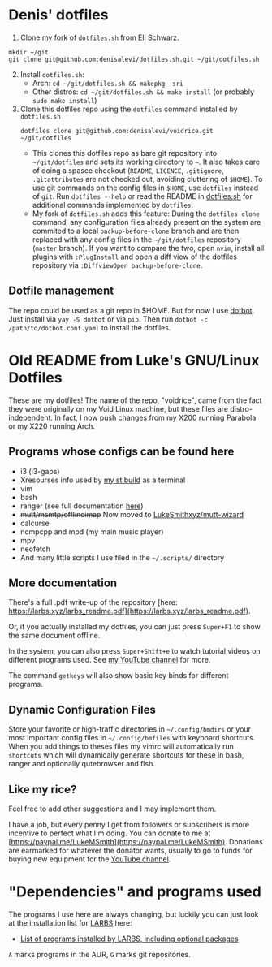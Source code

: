 # Denis' dotfiles

1. Clone [my fork](https://github.com/denisalevi/dotfiles.sh) of `dotfiles.sh` from Eli Schwarz.
  ```
  mkdir ~/git
  git clone git@github.com:denisalevi/dotfiles.sh.git ~/git/dotfiles.sh
  ```
2. Install `dotfiles.sh`:
   - Arch: `cd ~/git/dotfiles.sh && makepkg -sri`
   - Other distros: `cd ~/git/dotfiles.sh && make install` (or probably `sudo make install`)
3. Clone this dotfiles repo using the `dotfiles` command installed by `dotfiles.sh`
   ```
   dotfiles clone git@github.com:denisalevi/voidrice.git ~/git/dotfiles
   ```
   - This clones this dotfiles repo as bare git repository into `~/git/dotfiles` and sets its working directory to `~`. It also takes care of doing a spasce checkout (`README`, `LICENCE`, `.gitignore`, `.gitattributes` are not checked out, avoiding cluttering of `$HOME`). To use git commands on the config files in `$HOME`, use `dotfiles` instead of `git`. Run `dotfiles --help` or read the README in [dotfiles.sh](https://github.com/denisalevi/dotfiles.sh) for additional commands implemented by `dotfiles`.
   - My fork of `dotfiles.sh` adds this feature: During the `dotfiles clone` command, any configuration files already present on the system are commited to a local `backup-before-clone` branch and are then replaced with any config files in the `~/git/dotfiles` repository (`master` branch). If you want to compare the two, open `nvim`, install all plugins with `:PlugInstall` and open a diff view of the dotfiles repository via `:DiffviewOpen backup-before-clone`.

## Dotfile management
The repo could be used as a git repo in $HOME. But for now I use
[dotbot](https://github.com/anishathalye/dotbot?tab=readme-ov-file#getting-started).
Just install via `yay -S dotbot` or via `pip`. Then run `dotbot -c
/path/to/dotbot.conf.yaml` to install the dotfiles.

# Old README from Luke's GNU/Linux Dotfiles

These are my dotfiles! The name of the repo, "voidrice", came from the fact they were originally on my Void Linux machine, but these files are distro-independent. In fact, I now push changes from my X200 running Parabola or my X220 running Arch.

## Programs whose configs can be found here

+ i3 (i3-gaps)
+ Xresourses info used by [my st build](https://github.com/lukesmithxyz/st) as a terminal
+ vim
+ bash
+ ranger (see full documentation [here](.config/ranger/luke_ranger_readme.md))
+ ~~mutt/msmtp/offlineimap~~ Now moved to [LukeSmithxyz/mutt-wizard](https://github.com/LukeSmithxyz/mutt-wizard)
+ calcurse
+ ncmpcpp and mpd (my main music player)
+ mpv
+ neofetch
+ And many little scripts I use filed in the `~/.scripts/` directory

## More documentation

There's a full .pdf write-up of the repository [here: https://larbs.xyz/larbs_readme.pdf](https://larbs.xyz/larbs_readme.pdf).

Or, if you actually installed my dotfiles, you can just press `Super+F1` to
show the same document offline.

In the system, you can also press `Super+Shift+e` to watch tutorial videos on
different programs used. See [my YouTube channel](https://youtube.com/c/LukeSmithxyz) for more.

The command `getkeys` will also show basic key binds for different programs.

## Dynamic Configuration Files

Store your favorite or high-traffic directories in `~/.config/bmdirs` or your most
important config files in `~/.config/bmfiles` with keyboard shortcuts. When you add
things to theses files my vimrc will automatically run `shortcuts` which will
dynamically generate shortcuts for these in bash, ranger and optionally
qutebrowser and fish.

## Like my rice?

Feel free to add other suggestions and I may implement them.

I have a job, but every penny I get from followers or subscribers is more incentive to perfect what I'm doing.
You can donate to me at [https://paypal.me/LukeMSmith](https://paypal.me/LukeMSmith).
Donations are earmarked for whatever the donator wants, usually to go to funds for buying new equipment for the [YouTube channel](https://youtube.com/c/LukeSmithxyz).

# "Dependencies" and programs used

The programs I use here are always changing, but luckily you can just look at the installation list for [LARBS](http://larbs.xyz) here:

+ [List of programs installed by LARBS, including optional packages](https://github.com/LukeSmithxyz/LARBS/blob/master/progs.csv)

`A` marks programs in the AUR, `G` marks git repositories.
